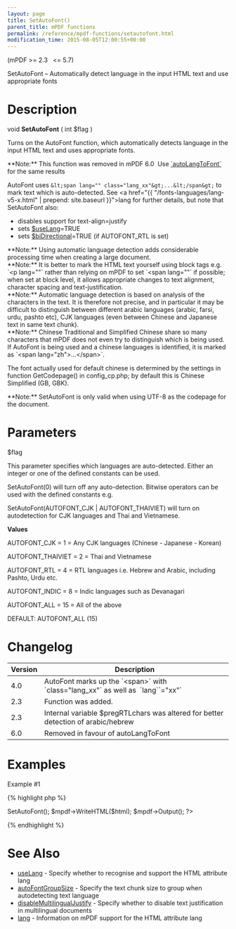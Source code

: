 ```yaml
---
layout: page
title: SetAutoFont()
parent_title: mPDF functions
permalink: /reference/mpdf-functions/setautofont.html
modification_time: 2015-08-05T12:00:55+00:00
---
```


(mPDF >= 2.3   <= 5.7)

SetAutoFont – Automatically detect language in the input HTML text and use appropriate fonts

# Description

void **SetAutoFont** ( int <span class="parameter">$flag</span> )

Turns on the AutoFont function, which automatically detects language in the input HTML text and uses appropriate fonts.

<div class="alert alert-info" role="alert">**Note:** This function was removed in mPDF 6.0  Use <a href="{{ "/reference/mpdf-variables/autolangtofont.html" | prepend: site.baseurl }}">`autoLangToFont`</a> for the same results</div>

AutoFont uses `&lt;span lang="" class="lang_xx"&gt;...&lt;/span&gt;` to mark text which is auto-detected. See <a href="{{ "/fonts-languages/lang-v5-x.html" | prepend: site.baseurl }}">lang</a> for further details, but note that SetAutoFont also:

<ul>
<li>disables support for text-align=justify</li>
<li>sets <a href="{{ "/reference/mpdf-variables/uselang.html" | prepend: site.baseurl }}">$useLang</a>=<span class="smallblock">TRUE</span></li>
<li>sets <a href="{{ "/reference/mpdf-variables/bidirectional.html" | prepend: site.baseurl }}">$biDirectional</a>=<span class="smallblock">TRUE</span> (if AUTOFONT_RTL is set)</li>
</ul>

<div class="alert alert-info" role="alert">**Note:** Using automatic language detection adds considerable processing time when creating a large document.</div>

<div class="alert alert-info" role="alert">**Note:** It is better to mark the HTML text yourself using block tags e.g. `&lt;p lang=""` rather than relying on mPDF to set `&lt;span lang=""` if possible; when set at block level, it allows appropriate changes to text alignment, character spacing and text-justification.</div>

<div class="alert alert-info" role="alert">**Note:** Automatic language detection is based on analysis of the characters in the text. It is therefore not precise, and in particular it may be difficult to distinguish between different arabic languages (arabic, farsi, urdu, pashto etc), CJK languages (even between Chinese and Japanese text in same text chunk).</div>

<div class="alert alert-info" role="alert">**Note:** Chinese Traditional and Simplified Chinese share so many characters that mPDF does not even try to distinguish which is being used. If AutoFont is being used and a chinese languages is identified, it is marked as `&lt;span lang="zh"&gt;...&lt;/span&gt;`.

The font actually used for default chinese is determined by the settings in function <span class="function">GetCodepage()</span> in <span class="filename">config_cp.php</span>; by default this is Chinese Simplified (GB, GBK).</div>

<div class="alert alert-info" role="alert">**Note:** SetAutoFont is only valid when using UTF-8 as the codepage for the document.</div>

# Parameters

<span class="parameter">$flag</span>

This parameter specifies which languages are auto-detected. Either an integer or one of the defined constants can be used.

SetAutoFont(0) will turn off any auto-detection. Bitwise operators can be used with the defined constants e.g.

SetAutoFont(AUTOFONT_CJK | AUTOFONT_THAIVIET) will turn on autodetection for CJK languages and Thai and Vietnamese.

**Values**

AUTOFONT_CJK = 1 = Any CJK languages (Chinese - Japanese - Korean)

AUTOFONT_THAIVIET = 2 = Thai and Vietnamese

AUTOFONT_RTL = 4 = RTL languages i.e. Hebrew and Arabic, including Pashto, Urdu etc.

AUTOFONT_INDIC = 8 = Indic languages such as Devanagari

AUTOFONT_ALL = 15 = All of the above

<span class="smallblock">DEFAULT</span>: AUTOFONT_ALL (15)

# Changelog

<table class="table"> <thead>
<tr> <th>Version</th><th>Description</th> </tr>
</thead> <tbody>
<tr>
<td>4.0</td>
<td>AutoFont marks up the `&lt;span&gt;` with `class="lang_xx"` as well as  `lang``="xx"`</td>
</tr>
<tr>
<td>2.3</td>
<td>Function was added.</td>
</tr>
<tr>
<td>2.3</td>
<td>Internal variable <span class="parameter">$pregRTLchars</span> was altered for better detection of arabic/hebrew</td>
</tr>
<tr>
<td>6.0</td>
<td>Removed in favour of autoLangToFont</td>
</tr>
</tbody> </table>

# Examples

Example #1

{% highlight php %}
<?php

// Require composer autoload
require_once __DIR__ . '/vendor/autoload.php';

$mpdf = new mPDF('utf-8');

$html = '

Most of this text is in English, but has occasional words in Chinese:其貢獻在 or Vietnamese: Một khảo sát mới cho biết, or maybe even Arabic: البرادعی

البرادعی -12- البرادعی

其貢獻在國際間亦備受肯定，2005年

';

$mpdf->SetAutoFont();

$mpdf->WriteHTML($html);

$mpdf->Output();

?>
{% endhighlight %}

# See Also

<ul>
<li class="manual_boxlist"><a href="{{ "/reference/mpdf-variables/uselang.html" | prepend: site.baseurl }}">useLang</a> - Specify whether to recognise and support the HTML attribute lang</li>
<li class="manual_boxlist"><a href="{{ "/reference/mpdf-variables/autofontgroupsize.html" | prepend: site.baseurl }}">autoFontGroupSize</a> - Specify the text chunk size to group when autodetecting text language</li>
<li class="manual_boxlist"><a href="index0c23.html?tid=346">disableMultilingualJustify</a> - Specify whether to disable text justification in multilingual documents</li>
<li class="manual_boxlist"><a href="{{ "/fonts-languages/lang-v5-x.html" | prepend: site.baseurl }}">lang</a> - Information on mPDF support for the HTML attribute lang</li>
</ul>
